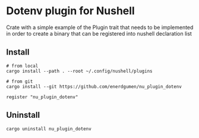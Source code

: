# Dotenv plugin for Nushell

Crate with a simple example of the Plugin trait that needs to be implemented
in order to create a binary that can be registered into nushell declaration list

## Install

    # from local
    cargo install --path . --root ~/.config/nushell/plugins

    # from git
    cargo install --git https://github.com/enerdgumen/nu_plugin_dotenv

    register "nu_plugin_dotenv"

## Uninstall
    
    cargo uninstall nu_plugin_dotenv
